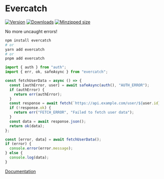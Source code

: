 # Evercatch

[![Version](https://img.shields.io/npm/v/evercatch)](https://npmjs.com/package/evercatch)
[![Downloads](https://img.shields.io/npm/dm/evercatch.svg)](https://npmjs.com/package/evercatch)
[![Minzipped size](https://img.shields.io/bundlephobia/minzip/evercatch)](https://bundlephobia.com/package/evercatch)

No more uncaught errors!

```bash
npm install evercatch
# or
yarn add evercatch
# or
pnpm add evercatch
```

```typescript
import { auth } from "auth";
import { err, ok, safeAsync } from "evercatch";

const fetchUserData = async () => {
  const [authError, user] = await safeAsync(auth(), "AUTH_ERROR");
  if (authError) {
    return err(authError);
  }
  const response = await fetch(`https://api.example.com/user/${user.id}`);
  if (!response.ok) {
    return err("FETCH_ERROR", "Failed to fetch user data");
  }
  const data = await response.json();
  return ok(data);
};

const [error, data] = await fetchUserData();
if (error) {
  console.error(error.message);
} else {
  console.log(data);
}
```

[Documentation](https://fransek.github.io/evercatch/)
